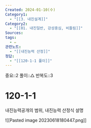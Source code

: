 ```yaml
---
Created: 2024-01-10(수)
Category1:
  - "[[3. 내진설계]]"
Category2:
  - "[[01. 내진일반, 강성중심, 비틀림]]"
Sources: 
tags:
  - ✏️
관련노트:
  - "[[내진능력 산정]]"
정답:
  - "[[120-1-1 풀이]]"
---
```

중요::2
풀이::△
반복도::3
# 120-1-1
내진능력공개의 범위, 내진능력 산정식 설명

![[Pasted image 20230618180447.png]]